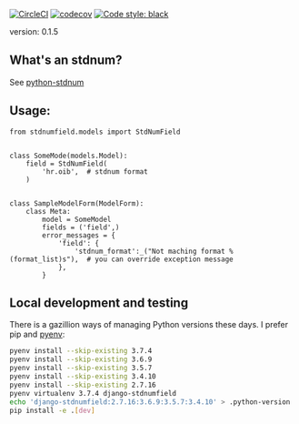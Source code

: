 [![CircleCI](https://circleci.com/gh/frnhr/django-stdnumfield/tree/master.svg?style=shield)](https://circleci.com/gh/frnhr/django-stdnumfield/tree/master)
[![codecov](https://codecov.io/gh/frnhr/django-stdnumfield/branch/master/graph/badge.svg)](https://codecov.io/gh/frnhr/django-stdnumfield)
[![Code style: black](https://img.shields.io/badge/code%20style-black-000000.svg)](https://github.com/psf/black)

version: 0.1.5

## What's an stdnum?

See [python-stdnum](https://arthurdejong.org/python-stdnum/doc/1.5/index.html)


## Usage:

    from stdnumfield.models import StdNumField


    class SomeMode(models.Model):
        field = StdNumField(
            'hr.oib',  # stdnum format
        )


    class SampleModelForm(ModelForm):
        class Meta:
            model = SomeModel
            fields = ('field',)
            error_messages = {
                'field': {
                    'stdnum_format':_("Not maching format %(format_list)s"),  # you can override exception message
                },
            }


## Local development and testing

There is a gazillion ways of managing Python versions these days. I prefer 
pip and [pyenv](https://github.com/pyenv/pyenv):
``` bash
pyenv install --skip-existing 3.7.4
pyenv install --skip-existing 3.6.9
pyenv install --skip-existing 3.5.7
pyenv install --skip-existing 3.4.10
pyenv install --skip-existing 2.7.16
pyenv virtualenv 3.7.4 django-stdnumfield
echo 'django-stdnumfield:2.7.16:3.6.9:3.5.7:3.4.10' > .python-version
pip install -e .[dev]
```
